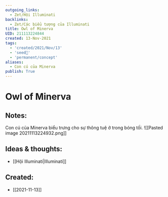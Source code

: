 ```yaml
---
outgoing_links:
  - Zet/Hội Illuminati
backlinks:
  - Zet/Các biểu tượng của Illuminati
title: Owl of Minerva
UID: 211113224844
created: 13-Nov-2021
tags:
  - 'created/2021/Nov/13'
  - 'seed🥜'
  - 'permanent/concept'
aliases:
  - Con cú của Minerva
publish: True
---
```

# Owl of Minerva

## Notes:
Con cú của Minerva biểu trưng cho sự thông tuệ ở trong bóng tối.
![[Pasted image 20211113224932.png]]

## Ideas & thoughts:
- [[Hội Illuminati|Illuminati]]

## Created:
- [[2021-11-13]]
